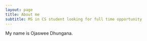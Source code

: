 ```yaml
---
layout: page
title: About me
subtitle: MS in CS student looking for full time opportunity
---
```


My name is Ojaswee Dhungana.


